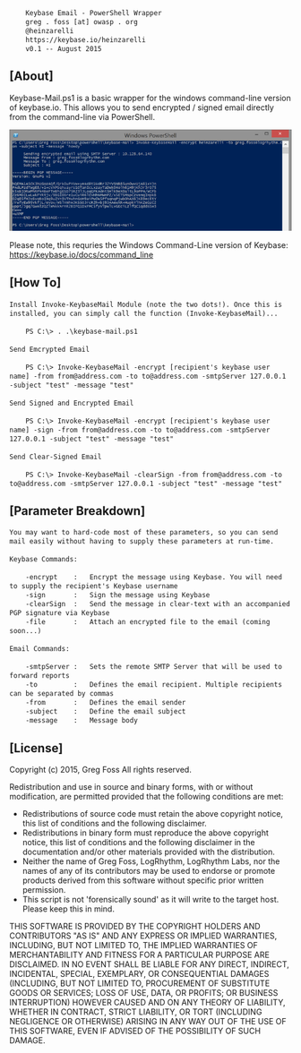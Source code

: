 		Keybase Email - PowerShell Wrapper
		greg . foss [at] owasp . org
        @heinzarelli
        https://keybase.io/heinzarelli
		v0.1 -- August 2015

## [About]

Keybase-Mail.ps1 is a basic wrapper for the windows command-line version of keybase.io. This allows you to send encrypted / signed email directly from the command-line via PowerShell.

![encrypted](/images/encrypted-email.png)

Please note, this requries the Windows Command-Line version of Keybase: https://keybase.io/docs/command_line

## [How To]

    Install Invoke-KeybaseMail Module (note the two dots!). Once this is installed, you can simply call the function (Invoke-KeybaseMail)...
        
        PS C:\> . .\keybase-mail.ps1

    Send Emcrypted Email
        
        PS C:\> Invoke-KeybaseMail -encrypt [recipient's keybase user name] -from from@address.com -to to@address.com -smtpServer 127.0.0.1 -subject "test" -message "test"

    Send Signed and Encrypted Email
        
        PS C:\> Invoke-KeybaseMail -encrypt [recipient's keybase user name] -sign -from from@address.com -to to@address.com -smtpServer 127.0.0.1 -subject "test" -message "test"

    Send Clear-Signed Email
        
        PS C:\> Invoke-KeybaseMail -clearSign -from from@address.com -to to@address.com -smtpServer 127.0.0.1 -subject "test" -message "test"

## [Parameter Breakdown]

    You may want to hard-code most of these parameters, so you can send mail easily without having to supply these parameters at run-time.

    Keybase Commands:

        -encrypt    :   Encrypt the message using Keybase. You will need to supply the recipient's Keybase username
        -sign       :   Sign the message using Keybase
        -clearSign  :   Send the message in clear-text with an accompanied PGP signature via Keybase
        -file       :   Attach an encrypted file to the email (coming soon...)

    Email Commands:

        -smtpServer :   Sets the remote SMTP Server that will be used to forward reports
        -to         :   Defines the email recipient. Multiple recipients can be separated by commas
        -from       :   Defines the email sender
        -subject    :   Define the email subject
        -message    :   Message body

## [License]

Copyright (c) 2015, Greg Foss
All rights reserved.

Redistribution and use in source and binary forms, with or without
modification, are permitted provided that the following conditions are met:
* Redistributions of source code must retain the above copyright notice, this list of conditions and the following disclaimer.
* Redistributions in binary form must reproduce the above copyright notice, this list of conditions and the following disclaimer in the documentation and/or other materials provided with the distribution.
* Neither the name of Greg Foss, LogRhythm, LogRhythm Labs, nor the names of any of its contributors may be used to endorse or promote products derived from this software without specific prior written permission.
* This script is not 'forensically sound' as it will write to the target host. Please keep this in mind.

THIS SOFTWARE IS PROVIDED BY THE COPYRIGHT HOLDERS AND CONTRIBUTORS "AS IS" AND
ANY EXPRESS OR IMPLIED WARRANTIES, INCLUDING, BUT NOT LIMITED TO, THE IMPLIED
WARRANTIES OF MERCHANTABILITY AND FITNESS FOR A PARTICULAR PURPOSE ARE
DISCLAIMED. IN NO EVENT SHALL <COPYRIGHT HOLDER> BE LIABLE FOR ANY
DIRECT, INDIRECT, INCIDENTAL, SPECIAL, EXEMPLARY, OR CONSEQUENTIAL DAMAGES
(INCLUDING, BUT NOT LIMITED TO, PROCUREMENT OF SUBSTITUTE GOODS OR SERVICES;
LOSS OF USE, DATA, OR PROFITS; OR BUSINESS INTERRUPTION) HOWEVER CAUSED AND
ON ANY THEORY OF LIABILITY, WHETHER IN CONTRACT, STRICT LIABILITY, OR TORT
(INCLUDING NEGLIGENCE OR OTHERWISE) ARISING IN ANY WAY OUT OF THE USE OF THIS
SOFTWARE, EVEN IF ADVISED OF THE POSSIBILITY OF SUCH DAMAGE.